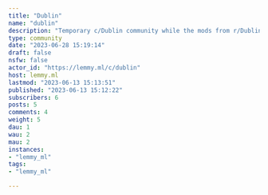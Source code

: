 ```yaml
---
title: "Dublin" 
name: "dublin"
description: "Temporary c/Dublin community while the mods from r/Dublin don't officially move to Lemmy."
type: community
date: "2023-06-28 15:19:14"
draft: false
nsfw: false
actor_id: "https://lemmy.ml/c/dublin"
host: lemmy.ml
lastmod: "2023-06-13 15:13:51"
published: "2023-06-13 15:12:22"
subscribers: 6
posts: 5
comments: 4
weight: 5
dau: 1
wau: 2
mau: 2
instances:
- "lemmy_ml"
tags: 
- "lemmy_ml"

---
```

